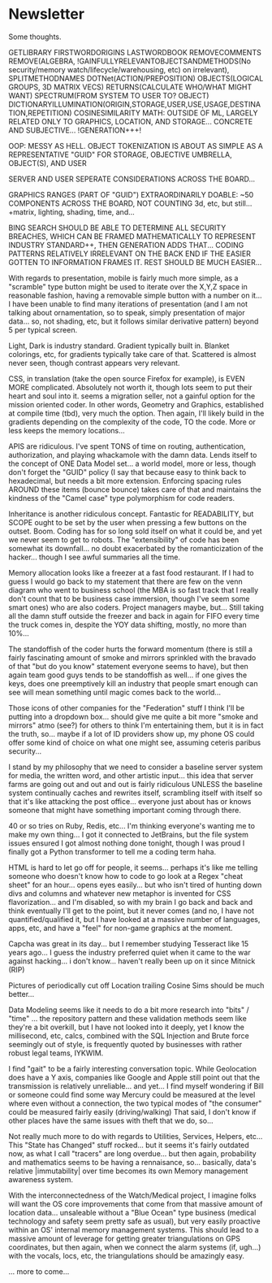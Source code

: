 # Newsletter
Some thoughts. 


GETLIBRARY
FIRSTWORDORIGINS
LASTWORDBOOK
REMOVECOMMENTS
REMOVE(ALGEBRA, !GAINFULLYRELEVANTOBJECTSANDMETHODS(No security/memory watch/lifecycle/warehousing, etc) on irrelevant), 
SPLITMETHODNAMES
DOTNet(ACTION/PREPOSITION)
OBJECTS(LOGICAL GROUPS, 3D MATRIX VECS)
RETURNS(CALCULATE WHO/WHAT MIGHT WANT)
SPECTRUM(FROM SYSTEM TO USER TO? OBJECT)
DICTIONARYILLUMINATION(ORIGIN,STORAGE,USER,USE,USAGE,DESTINATION,REPETITION)
COSINESIMILARITY
MATH: OUTSIDE OF ML, LARGELY RELATED ONLY TO GRAPHICS, LOCATION, AND STORAGE... CONCRETE AND SUBJECTIVE... !GENERATION+++!

OOP: MESSY AS HELL. OBJECT TOKENIZATION IS ABOUT AS SIMPLE AS A REPRESENTATIVE "GUID" FOR STORAGE, OBJECTIVE UMBRELLA, OBJECT(S), AND USER

SERVER AND USER SEPERATE CONSIDERATIONS ACROSS THE BOARD... 

GRAPHICS RANGES (PART OF "GUID") EXTRAORDINARILY DOABLE: ~50 COMPONENTS ACROSS THE BOARD, NOT COUNTING 3d, etc, but still... +matrix, lighting, shading, time, and...

BING SEARCH SHOULD BE ABLE TO DETERMINE ALL SECURITY BREACHES, WHICH CAN BE FRAMED MATHEMATICALLY TO REPRESENT INDUSTRY STANDARD++, THEN GENERATION ADDS THAT...
CODING PATTERNS RELATIVELY IRRELEVANT ON THE BACK END IF THE EASIER GOTTEN TO INFORMATION FRAMES IT. REST SHOULD BE MUCH EASIER...

With regards to presentation, mobile is fairly much more simple, as a "scramble" type button might be used to
iterate over the X,Y,Z space in reasonable fashion, having a removable simple button with a number on it...
I have been unable to find many iterations of presentation (and I am not talking about ornamentation, so to speak,
simply presentation of major data... so, not shading, etc, but it follows similar derivative pattern) beyond 5
per typical screen. 

Light, Dark is industry standard. Gradient typically built in. Blanket colorings, etc, for gradients typically 
take care of that. Scattered is almost never seen, though contrast appears very relevant. 

CSS, in translation (take the open source Firefox for example), is EVEN MORE complicated. Absolutely not 
worth it, though lots seem to put their heart and soul into it. seems a migration seller, not a 
gainful option for the mission oriented coder. In other words, Geometry and Graphics, established at compile time (tbd),
very much the option. Then again, I'll likely build in the gradients depending on the complexity of the code, TO
the code. More or less keeps the memory locations... 

APIS are ridiculous. I've spent TONS of time on routing, authentication, authorization, and playing whackamole
with the damn data. Lends itself to the concept of ONE Data Model set... a world model, more or less, though
don't forget the "GUID" policy (I say that because easy to think back to hexadecimal, but needs a bit more extension.
Enforcing spacing rules AROUND these items (bounce bounce) takes care of that and maintains the kindness of the 
"Camel case" type polymorphism for code readers. 

Inheritance is another ridiculous concept. Fantastic for READABILITY, but SCOPE ought to be set by the user when
pressing a few buttons on the outset. Boom. Coding has for so long sold itself on what it could be, and yet
we never seem to get to robots. The "extensibility" of code has been somewhat its downfall... no doubt 
exacerbated by the romanticization of the hacker... though I see awful summaries all the time. 

Memory allocation looks like a freezer at a fast food restaurant. If I had to guess I would go back to my statement
that there are few on the venn diagram who went to business school (the MBA is so fast track that I really don't
count that to be business case immersion, though I've seem some smart ones) who are also coders. Project managers
maybe, but... Still taking all the damn stuff outside the freezer and back in again for FIFO 
every time the truck comes in, despite the YOY data shifting, mostly, no more than 10%... 

The standoffish of the coder hurts the forward momentum (there is still a fairly fascinating amount of smoke
and mirrors sprinkled with the bravado of that "but do you know" statement everyone seems to have), but then
again team good guys tends to be standoffish as well... if one gives the keys, does one preemptively kill
an industry that people smart enough can see will mean something until magic comes back to the world...

Those icons of other companies for the "Federation" stuff I think I'll be putting into a dropdown box... should
give me quite a bit more "smoke and mirrors" atmo (see?) for others to think I'm entertaining them, but it 
is in fact the truth, so... maybe if a lot of ID providers show up, my phone OS could offer some kind of choice
on what one might see, assuming ceteris paribus security...

I stand by my philosophy that we need to consider a baseline server system for media, the written word, and
other artistic input... this idea that server farms are going out and out and out is fairly ridiculous UNLESS
the baseline system continually caches and rewrites itself, scrambling itself with itself so that it's like 
attacking the post office... everyone just about has or knows someone that might have something important 
coming through there.

40 or so tries on Ruby, Redis, etc... I'm thinking everyone's wanting me to make my own thing... I got it connected to JetBrains,
but the file system issues ensured I got almost nothing done tonight, though I was proud I finally got a Python
transformer to tell me a coding term haha. 

HTML is hard to let go off for people, it seems... perhaps it's like me telling someone who doesn't know how to code
to go look at a Regex "cheat sheet" for an hour... opens eyes easily... but who isn't tired of hunting down 
divs and columns and whatever new metaphor is invented for CSS flavorization... and I'm disabled, so with my brain
I go back and back and think eventually I'll get to the point, but it never comes (and no, I have not quantified/qualified it, but
I have looked at a massive number of languages, apps, etc, and have a "feel" for non-game graphics at the moment. 

Capcha was great in its day... but I remember studying Tesseract like 15 years ago... I guess the industry 
preferred quiet when it came to the war against hacking... i don't know... haven't really been up on it since Mitnick (RIP)

Pictures of periodically cut off Location trailing Cosine Sims should be much better... 

Data Modeling seems like it needs to do a bit more research into "bits" / "time"  ... the repository pattern 
and these validation methods seem like they're a bit overkill, but I have not looked into it deeply, yet
I know the millisecond, etc, calcs, combined with the SQL Injection and Brute force seemingly out of style, 
is frequently quoted by businesses with rather robust legal teams, IYKWIM.

I find "gait" to be a fairly interesting conversation topic. While Geolocation does have a Y axis, companies
like Google and Apple still point out that the transmission is relatively unreliable... and yet...
I find myself wondering if Bill or someone could find some way Mercury could be measured at the level 
where even without a connection, the two typical modes of "the consumer" could be measured fairly easily (driving/walking)
That said, I don't know if other places have the same issues with theft that we do, so...

Not really much more to do with regards to Utilities, Services, Helpers, etc... 
This "State has Changed" stuff rocked... but it seems it's fairly outdated now, 
as what I call "tracers" are long overdue... but then again, probability and mathematics
seems to be having a rennaisance, so... basically, data's relative |immutability| over time
becomes its own Memory management awareness system.

With the interconnectedness of the Watch/Medical project, I imagine folks will want the OS 
core improvements that come from that massive amount of location data... unsaleable
without a "Blue Ocean" type business (medical technology and safety seem pretty safe as usual),
but very easily proactive within an OS' internal memory management systems. This should lead
to a massive amount of leverage for getting greater triangulations on GPS coordinates, but then again,
when we connect the alarm systems (if, ugh...) with the vocals, locs, etc, the triangulations should be 
amazingly easy. 

... more to come...
